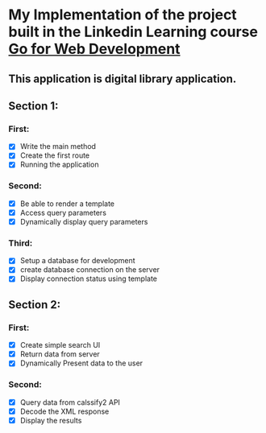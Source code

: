 # My Implementation of the project built in the Linkedin Learning course [Go for Web Development](https://www.linkedin.com/learning/learning-go-for-web-development/our-first-route)
## This application is digital library application.


## Section 1:
  ### First:
  - [x] Write the main method
  - [x] Create the first route
  - [x] Running the application

  ### Second:
  - [x] Be able to render a template
  - [x] Access query parameters
  - [x] Dynamically display query parameters

  ### Third:
  - [x] Setup a database for development
  - [x] create database connection on the server
  - [x] Display connection status using template

## Section 2:

### First:
- [x] Create simple search UI
- [x] Return data from server
- [x] Dynamically Present data to the user

### Second:
- [x] Query data from calssify2 API
- [x] Decode the XML response
- [x] Display the results
